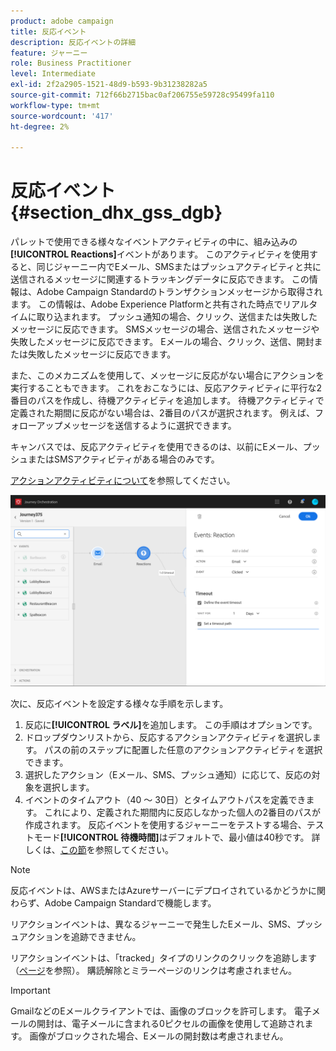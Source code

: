 ```yaml
---
product: adobe campaign
title: 反応イベント
description: 反応イベントの詳細
feature: ジャーニー
role: Business Practitioner
level: Intermediate
exl-id: 2f2a2905-1521-48d9-b593-9b31238282a5
source-git-commit: 712f66b2715bac0af206755e59728c95499fa110
workflow-type: tm+mt
source-wordcount: '417'
ht-degree: 2%

---
```


# 反応イベント {#section_dhx_gss_dgb}

パレットで使用できる様々なイベントアクティビティの中に、組み込みの&#x200B;**[!UICONTROL Reactions]**&#x200B;イベントがあります。 このアクティビティを使用すると、同じジャーニー内でEメール、SMSまたはプッシュアクティビティと共に送信されるメッセージに関連するトラッキングデータに反応できます。 この情報は、Adobe Campaign Standardのトランザクションメッセージから取得されます。 この情報は、Adobe Experience Platformと共有された時点でリアルタイムに取り込まれます。 プッシュ通知の場合、クリック、送信または失敗したメッセージに反応できます。 SMSメッセージの場合、送信されたメッセージや失敗したメッセージに反応できます。 Eメールの場合、クリック、送信、開封または失敗したメッセージに反応できます。

また、このメカニズムを使用して、メッセージに反応がない場合にアクションを実行することもできます。 これをおこなうには、反応アクティビティに平行な2番目のパスを作成し、待機アクティビティを追加します。 待機アクティビティで定義された期間に反応がない場合は、2番目のパスが選択されます。 例えば、フォローアップメッセージを送信するように選択できます。

キャンバスでは、反応アクティビティを使用できるのは、以前にEメール、プッシュまたはSMSアクティビティがある場合のみです。

[アクションアクティビティについて](../building-journeys/about-action-activities.md)を参照してください。

![](../assets/journey45.png)

次に、反応イベントを設定する様々な手順を示します。

1. 反応に&#x200B;**[!UICONTROL ラベル]**&#x200B;を追加します。 この手順はオプションです。
1. ドロップダウンリストから、反応するアクションアクティビティを選択します。 パスの前のステップに配置した任意のアクションアクティビティを選択できます。
1. 選択したアクション（Eメール、SMS、プッシュ通知）に応じて、反応の対象を選択します。
1. イベントのタイムアウト（40 ～ 30日）とタイムアウトパスを定義できます。 これにより、定義された期間内に反応しなかった個人の2番目のパスが作成されます。 反応イベントを使用するジャーニーをテストする場合、テストモード&#x200B;**[!UICONTROL 待機時間]**&#x200B;はデフォルトで、最小値は40秒です。 詳しくは、[この節](../building-journeys/testing-the-journey.md)を参照してください。

>[!NOTE]
>
>反応イベントは、AWSまたはAzureサーバーにデプロイされているかどうかに関わらず、Adobe Campaign Standardで機能します。
>
>リアクションイベントは、異なるジャーニーで発生したEメール、SMS、プッシュアクションを追跡できません。
>
>リアクションイベントは、「tracked」タイプのリンクのクリックを追跡します（[ページ](https://docs.adobe.com/content/help/en/campaign-standard/using/designing-content/links.html#about-tracked-urls)を参照）。 購読解除とミラーページのリンクは考慮されません。

>[!IMPORTANT]
>
>GmailなどのEメールクライアントでは、画像のブロックを許可します。 電子メールの開封は、電子メールに含まれる0ピクセルの画像を使用して追跡されます。 画像がブロックされた場合、Eメールの開封数は考慮されません。
